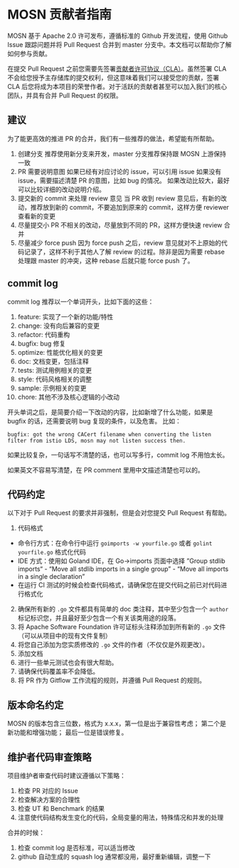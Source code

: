 # MOSN 贡献者指南

MOSN 基于 Apache 2.0 许可发布，遵循标准的 Github 开发流程，使用 Github Issue 跟踪问题并将 Pull Request 合并到 master 分支中。本文档可以帮助你了解如何参与贡献。

在提交 Pull Request 之前您需要先签署[贡献者许可协议（CLA）](http://cla.sofastack.tech/)。虽然签署 CLA 不会给您授予主存储库的提交权利，但这意味着我们可以接受您的贡献，签署 CLA
后您将成为本项目的荣誉作者。对于活跃的贡献者甚至可以加入我们的核心团队，并具有合并 Pull Request 的权限。

## 建议

为了能更高效的推进 PR 的合并，我们有一些推荐的做法，希望能有所帮助。

1. 创建分支 推荐使用新分支来开发，master 分支推荐保持跟 MOSN 上游保持一致
2. PR 需要说明意图 如果已经有对应讨论的 issue，可以引用 issue 如果没有 issue，需要描述清楚 PR 的意图，比如 bug 的情况。 如果改动比较大，最好可以比较详细的改动说明介绍。
3. 提交新的 commit 来处理 review 意见 当 PR 收到 review 意见后，有新的改动，推荐放到新的 commit，不要追加到原来的 commit，这样方便 reviewer 查看新的变更
4. 尽量提交小 PR 不相关的改动，尽量放到不同的 PR，这样方便快速 review 合并
5. 尽量减少 force push 因为 force push 之后，review 意见就对不上原始的代码记录了，这样不利于其他人了解 review 的过程。除非是因为需要 rebase 处理跟 master 的冲突，这种 rebase
   后就只能 force push 了。

## commit log

commit log 推荐以一个单词开头，比如下面的这些：

1. feature: 实现了一个新的功能/特性
2. change: 没有向后兼容的变更
3. refactor: 代码重构
4. bugfix: bug 修复
5. optimize: 性能优化相关的变更
6. doc: 文档变更，包括注释
7. tests: 测试用例相关的变更
8. style: 代码风格相关的调整
9. sample: 示例相关的变更
10. chore: 其他不涉及核心逻辑的小改动

开头单词之后，是简要介绍一下改动的内容，比如新增了什么功能，如果是 bugfix 的话，还需要说明 bug 复现的条件，以及危害。 比如：

```
bugfix: got the wrong CACert filename when converting the listen filter from istio LDS, mosn may not listen success then.
```

如果比较复杂，一句话写不清楚的话，也可以写多行，commit log 不用怕太长。

如果英文不容易写清楚，在 PR comment 里用中文描述清楚也可以的。

## 代码约定

以下对于 Pull Request 的要求并非强制，但是会对您提交 Pull Request 有帮助。

1. 代码格式

- 命令行方式：在命令行中运行 `goimports -w yourfile.go` 或者 `golint yourfile.go` 格式化代码
- IDE 方式：使用如 Goland IDE，在 Go->imports 页面中选择 ”Group stdlib imports“ - “Move all stdlib imports in a single group” - “Move
  all imports in a single declaration”
- 在运行 CI 测试的时候会检查代码格式，请确保您在提交代码之前已对代码进行格式化
2. 确保所有新的 `.go` 文件都具有简单的 doc 类注释，其中至少包含一个 `author` 标记标识您，并且最好至少包含一个有关该类用途的段落。
3. 将 Apache Software Foundation 许可证标头注释添加到所有新的 `.go` 文件（可以从项目中的现有文件复制）
4. 将您自己添加为您实质修改的 `.go` 文件的作者（不仅仅是外观更改）。
5. 添加文档
6. 进行一些单元测试也会有很大帮助。
7. 请确保代码覆盖率不会降低。
8. 将 PR 作为 Gitflow 工作流程的规则，并遵循 Pull Request 的规则。

## 版本命名约定

MOSN 的版本包含三位数，格式为 x.x.x，第一位是出于兼容性考虑； 第二个是新功能和增强功能； 最后一位是错误修复。

## 维护者代码审查策略

项目维护者审查代码时建议遵循以下策略：

1. 检查 PR 对应的 Issue
2. 检查解决方案的合理性
3. 检查 UT 和 Benchmark 的结果
4. 注意使代码结构发生变化的代码，全局变量的用法，特殊情况和并发的处理

合并的时候：

1. 检查 commit log 是否标准，可以适当修改
2. github 自动生成的 squash log 通常都没用，最好重新编辑，调整一下